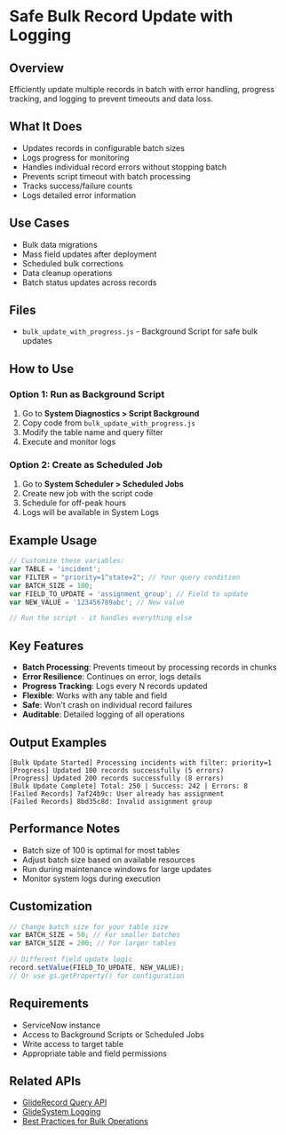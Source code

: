 # Safe Bulk Record Update with Logging

## Overview
Efficiently update multiple records in batch with error handling, progress tracking, and logging to prevent timeouts and data loss.

## What It Does
- Updates records in configurable batch sizes
- Logs progress for monitoring
- Handles individual record errors without stopping batch
- Prevents script timeout with batch processing
- Tracks success/failure counts
- Logs detailed error information

## Use Cases
- Bulk data migrations
- Mass field updates after deployment
- Scheduled bulk corrections
- Data cleanup operations
- Batch status updates across records

## Files
- `bulk_update_with_progress.js` - Background Script for safe bulk updates

## How to Use

### Option 1: Run as Background Script
1. Go to **System Diagnostics > Script Background**
2. Copy code from `bulk_update_with_progress.js`
3. Modify the table name and query filter
4. Execute and monitor logs

### Option 2: Create as Scheduled Job
1. Go to **System Scheduler > Scheduled Jobs**
2. Create new job with the script code
3. Schedule for off-peak hours
4. Logs will be available in System Logs

## Example Usage
```javascript
// Customize these variables:
var TABLE = 'incident';
var FILTER = "priority=1^state=2"; // Your query condition
var BATCH_SIZE = 100;
var FIELD_TO_UPDATE = 'assignment_group'; // Field to update
var NEW_VALUE = '123456789abc'; // New value

// Run the script - it handles everything else
```

## Key Features
- **Batch Processing**: Prevents timeout by processing records in chunks
- **Error Resilience**: Continues on error, logs details
- **Progress Tracking**: Logs every N records updated
- **Flexible**: Works with any table and field
- **Safe**: Won't crash on individual record failures
- **Auditable**: Detailed logging of all operations

## Output Examples
```
[Bulk Update Started] Processing incidents with filter: priority=1
[Progress] Updated 100 records successfully (5 errors)
[Progress] Updated 200 records successfully (8 errors)
[Bulk Update Complete] Total: 250 | Success: 242 | Errors: 8
[Failed Records] 7af24b9c: User already has assignment
[Failed Records] 8bd35c8d: Invalid assignment group
```

## Performance Notes
- Batch size of 100 is optimal for most tables
- Adjust batch size based on available resources
- Run during maintenance windows for large updates
- Monitor system logs during execution

## Customization
```javascript
// Change batch size for your table size
var BATCH_SIZE = 50; // For smaller batches
var BATCH_SIZE = 200; // For larger tables

// Different field update logic
record.setValue(FIELD_TO_UPDATE, NEW_VALUE);
// Or use gs.getProperty() for configuration
```

## Requirements
- ServiceNow instance
- Access to Background Scripts or Scheduled Jobs
- Write access to target table
- Appropriate table and field permissions

## Related APIs
- [GlideRecord Query API](https://docs.servicenow.com/bundle/sandiego-application-development/page/app-store/dev_apps/concept/c_UsingGlideRecord.html)
- [GlideSystem Logging](https://docs.servicenow.com/bundle/sandiego-application-development/page/app-store/dev_apps/concept/c_SystemLog.html)
- [Best Practices for Bulk Operations](https://docs.servicenow.com/bundle/sandiego-application-development/page/app-store/dev_apps/concept/c_BulkOperations.html)
